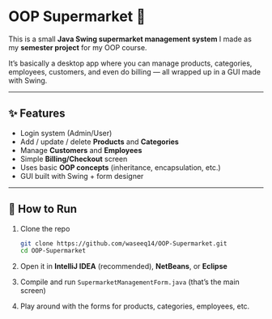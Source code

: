 # OOP Supermarket 🛒

This is a small **Java Swing supermarket management system** I made as my **semester project** for my OOP course.

It’s basically a desktop app where you can manage products, categories, employees, customers, and even do billing — all wrapped up in a GUI made with Swing.

---

## ✨ Features

* Login system (Admin/User)
* Add / update / delete **Products** and **Categories**
* Manage **Customers** and **Employees**
* Simple **Billing/Checkout** screen
* Uses basic **OOP concepts** (inheritance, encapsulation, etc.)
* GUI built with Swing + form designer

---

## 🚀 How to Run

1. Clone the repo

   ```bash
   git clone https://github.com/waseeq14/OOP-Supermarket.git
   cd OOP-Supermarket
   ```
2. Open it in **IntelliJ IDEA** (recommended), **NetBeans**, or **Eclipse**
3. Compile and run `SupermarketManagementForm.java` (that’s the main screen)
4. Play around with the forms for products, categories, employees, etc.


